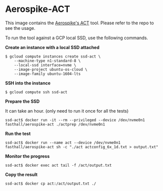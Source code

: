 # Aerospike-ACT

This image contains the [Aerospike's ACT](https://github.com/aerospike/act) tool. Please refer to the repo to see the usage.

To run the tool against a GCP local SSD, use the following commands.

**Create an instance with a local SSD attached**
```
$ gcloud compute instances create ssd-act \
    --machine-type n1-standard-8 \
    --local-ssd interface=nvme \
    --image-project ubuntu-os-cloud \
    --image-family ubuntu-1604-lts
```

**SSH into the instance**
```
$ gcloud compute ssh ssd-act
```

**Prepare the SSD**

It can take an hour. (only need to run it once for all the tests)
```
ssd-act$ docker run -it --rm --privileged --device /dev/nvme0n1 fasthall/aerospike-act ./actprep /dev/nvme0n1
```

**Run the test**
```
ssd-act$ docker run --name act --device /dev/nvme0n1 fasthall/aerospike-act sh -c "./act actconfig_6x_1d.txt > output.txt"
```

**Monitor the progress**
```
ssd-act$ docker exec act tail -f /act/output.txt
```

**Copy the result**
```
ssd-act$ docker cp act:/act/output.txt ./
```
